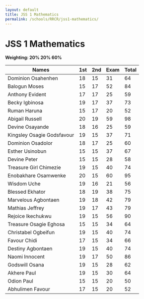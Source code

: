 ```yaml
---
layout: default
title: JSS 1 Mathematics
permalink: /schools/RRCR/jss1-mathematics/
---
```

# JSS 1 Mathematics  
**Weighting: 20% 20% 60%**

| Names                          | 1st | 2nd | Exam | Total |
|--------------------------------|-----|-----|------|-------|
| Dominion Osahenhen             | 18  | 15  | 31   | 64    |
| Balogun Moses                  | 15  | 17  | 52   | 84    |
| Anthony Evident                | 17  | 17  | 25   | 59    |
| Becky Igbinosa                 | 19  | 17  | 37   | 73    |
| Ruman Haruna                   | 15  | 17  | 20   | 52    |
| Abigail Russell                | 20  |  19 | 59   | 98    |
| Devine Osayande                | 18  | 16  | 25   | 59    |
| Kingsley Osagie Godsfavour     | 19  | 15  | 37   | 71    |
| Dominion Osadolor              | 18  | 17  | 25   | 60    |
| Esther Usinobun                | 15  | 15  | 37   | 67    |
| Devine Peter                   | 15  | 15  | 28   | 58    |
| Treasure Girl Chimezie         | 19  | 15  | 40   | 74    |
| Enobakhare Osamwenke           | 20  | 15  | 60   | 95    |
| Wisdom Uche                    | 19  | 16  | 21   | 56    |
| Blessed Ekhator                | 18  | 19  | 38   | 75    |
| Marvelous Agbontaen            | 19  | 18  | 42   | 79    |
| Mathias Jeffrey                | 19  | 17  | 43   | 79    |
| Rejoice Ikechukwu              | 19  | 15  | 56   | 90    |
| Treasure Osagie Eghosa         | 15  | 15  | 34   | 64    |
| Christabel Ogbeifun            | 19  | 15  | 40   | 74    |
| Favour Chidi                   | 17  | 15  | 34   | 66    |
| Destiny Agbontaen              | 19  | 15  | 40   | 74    |
| Naomi Innocent                 | 19  | 17  | 50   | 86    |
| Godswill Osana                 | 19  | 15  | 28   | 62    |
| Akhere Paul                    | 19  | 15  | 30   | 64    |
| Odion Paul                     | 15  | 15  | 20   | 50    |
| Abhulimen Favour               | 17  | 15  | 20   | 52    |
